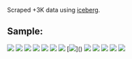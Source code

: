 
Scraped +3K data using [iceberg](https://github.com/manuasir/iceberg).

## Sample:
[![](http://1.250.137.153:80/mjpg/video.mjpg?COUNTER)]()
[![](http://189.100.93.156:60001/cgi-bin/snapshot.cgi?chn=0&u=admin&p=&q=0)]()
[![](http://83.235.183.208:8082/cgi-bin/viewer/video.jpg?r=COUNTER)]()
[![](http://184.178.237.202:8081/mjpg/video.mjpg?COUNTER)]()
[![](http://61.221.80.201:80/mjpg/video.mjpg?COUNTER)]()
[![](http://202.91.73.180:60001/cgi-bin/snapshot.cgi?chn=0&u=admin&p=&q=0)]()
[![](http://213.214.73.28:81/mjpg/video.mjpg?COUNTER)]()
[![](http://61.56.180.88:80/oneshotimage1?COUNTER")]()
[![](http://83.251.122.161:8080/mjpg/video.mjpg?COUNTER)]()
[![](http://172.222.16.58:60001/cgi-bin/snapshot.cgi?chn=0&u=admin&p=&q=0)]()
[![](http://62.249.156.34:86/mjpeg.cgi)]()
[![](http://85.93.226.222:8083/mjpg/video.mjpg?COUNTER)]()
[![](http://90.176.131.180:80/jpg/image.jpg?COUNTER)]()
